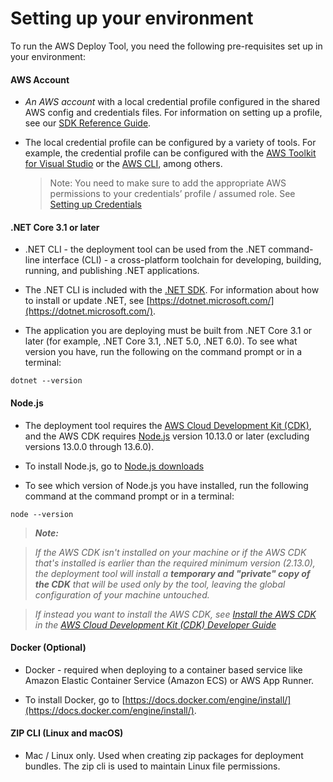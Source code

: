 # Setting up your environment

To run the AWS Deploy Tool, you need the following pre-requisites set up in your environment:

#### AWS Account
* *An AWS account* with a local credential profile configured in the shared AWS config and credentials files. For information on setting up a profile, see our [SDK Reference Guide](https://docs.aws.amazon.com/sdkref/latest/guide/access-users.html).

* The local credential profile can be configured by a variety of tools. For example, the credential profile can be configured with the [AWS Toolkit for Visual Studio](https://docs.aws.amazon.com/toolkit-for-visual-studio/latest/user-guide/credentials.html) or the [AWS CLI](https://docs.aws.amazon.com/cli/latest/userguide/cli-configure-files.html), among others.

  > Note: You need to make sure to add the appropriate AWS permissions to your credentials’ profile / assumed role. See [Setting up Credentials](setup-creds.md)

#### .NET Core 3.1 or later
* .NET CLI - the deployment tool can be  used from the .NET command-line interface (CLI) - a cross-platform toolchain for developing, building, running, and publishing .NET applications.

* The .NET CLI is included with the [.NET SDK](https://docs.microsoft.com/en-us/dotnet/core/sdk). For information about how to install or update .NET, see [https://dotnet.microsoft.com/](https://dotnet.microsoft.com/).

* The application you are deploying  must be built from .NET Core 3.1 or later (for example, .NET Core 3.1, .NET 5.0, .NET 6.0). To see what version you have, run the following on the command prompt or in a terminal:

```
dotnet --version
```


#### Node.js

* The deployment tool requires the [AWS Cloud Development Kit (CDK)](https://docs.aws.amazon.com/cdk/latest/guide/), and the AWS CDK requires [Node.js](https://nodejs.org/en/download/) version 10.13.0 or later (excluding versions 13.0.0 through 13.6.0).

* To install Node.js, go to  [Node.js downloads](https://nodejs.org/en/download/)

* To see which version of Node.js you have installed, run the following command at the command prompt or in a terminal:

```
node --version
```

   > ***Note:***

>*If the AWS CDK isn't installed on your machine or if the AWS CDK that's installed is earlier than the required minimum version (2.13.0), the deployment tool will install a **temporary and "private" copy of the CDK** that will be used only by the tool, leaving the global configuration of your machine untouched.*

>*If instead you want to install the AWS CDK, see [Install the AWS CDK](https://docs.aws.amazon.com/cdk/latest/guide/getting_started.html#getting_started_install) in the [AWS Cloud Development Kit (CDK) Developer Guide](https://docs.aws.amazon.com/cdk/latest/guide/)*


#### Docker (Optional)
* Docker - required when deploying to a container based service like Amazon Elastic Container Service (Amazon ECS) or AWS App Runner.

* To install Docker, go to [https://docs.docker.com/engine/install/](https://docs.docker.com/engine/install/).

#### ZIP CLI (Linux and macOS)
* Mac / Linux only. Used when creating zip packages for deployment bundles. The zip cli is used to maintain Linux file permissions.
